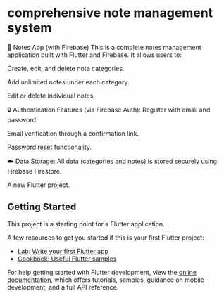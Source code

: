 # comprehensive note management system



📱 Notes App (with Firebase)
This is a complete notes management application built with Flutter and Firebase. It allows users to:

Create, edit, and delete note categories.

Add unlimited notes under each category.

Edit or delete individual notes.

🔒 Authentication Features (via Firebase Auth):
Register with email and password.

Email verification through a confirmation link.

Password reset functionality.

☁️ Data Storage:
All data (categories and notes) is stored securely using Firebase Firestore.





A new Flutter project.

## Getting Started

This project is a starting point for a Flutter application.

A few resources to get you started if this is your first Flutter project:

- [Lab: Write your first Flutter app](https://docs.flutter.dev/get-started/codelab)
- [Cookbook: Useful Flutter samples](https://docs.flutter.dev/cookbook)

For help getting started with Flutter development, view the
[online documentation](https://docs.flutter.dev/), which offers tutorials,
samples, guidance on mobile development, and a full API reference.
